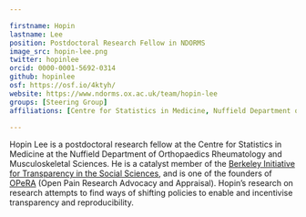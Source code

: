 ```yaml
---

firstname: Hopin
lastname: Lee
position: Postdoctoral Research Fellow in NDORMS
image_src: hopin-lee.png
twitter: hopinlee
orcid: 0000-0001-5692-0314
github: hopinlee
osf: https://osf.io/4ktyh/
website: https://www.ndorms.ox.ac.uk/team/hopin-lee
groups: [Steering Group]
affiliations: [Centre for Statistics in Medicine, Nuffield Department of Orthopaedics Rheumatology and Musculoskeletal Sciences, Medical Sciences Division]

---
```

Hopin Lee is a postdoctoral research fellow at the Centre for Statistics in Medicine at the Nuffield Department of Orthopaedics Rheumatology and Musculoskeletal Sciences. He is a catalyst member of the [Berkeley Initiative for Transparency in the Social Sciences](https://www.bitss.org/catalysts/), and is one of the founders of [OPeRA](https://osf.io/h239s/) (Open Pain Research Advocacy and Appraisal). Hopin’s research on research attempts to find ways of shifting policies to enable and incentivise transparency and reproducibility.
